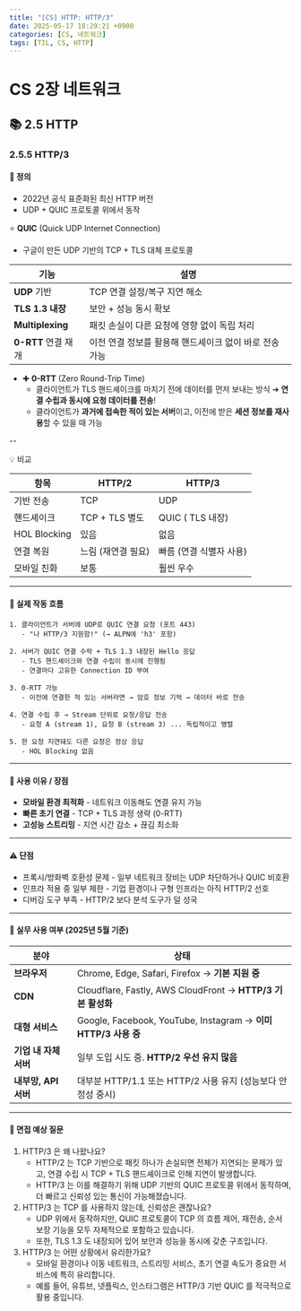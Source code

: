 ```yaml
---
title: "[CS] HTTP: HTTP/3"
date: 2025-05-17 18:29:21 +0900
categories: [CS, 네트워크]
tags: [TIL, CS, HTTP]
---
```

# CS 2장 네트워크
## 📚 2.5 HTTP

### 2.5.5 HTTP/3

#### 📘 정의
- 2022년 공식 표준화된 최신 HTTP 버전
- UDP + QUIC 프로토콜 위에서 동작

⭐️ **QUIC** (Quick UDP Internet Connection)
- 구글이 만든 UDP 기반의 TCP + TLS 대체 프로토콜

| 기능           | 설명                              |
|--------------|---------------------------------|
| **UDP** 기반       | TCP 연결 설정/복구 지연 해소              |
| **TLS 1.3 내장**   | 보안 + 성능 동시 확보                   |
| **Multiplexing** | 패킷 손실이 다른 요청에 영향 없이 독립 처리       |
| **0-RTT** 연결 재개  | 이전 연결 정보를 활용해 핸드셰이크 없이 바로 전송 가능 |

- ✚ **0-RTT** (Zero Round-Trip Time)
  - 클라이언트가 TLS 핸드셰이크를 마치기 전에 데이터를 먼저 보내는 방식 ➔ **연결 수립과 동시에 요청 데이터를 전송**!
  - 클라이언트가 **과거에 접속한 적이 있는 서버**이고, 이전에 받은 **세션 정보를 재사용**할 수 있을 때 가능
   
--

💡 비교

| 항목           | HTTP/2       | HTTP/3         |
|--------------|--------------|----------------|
| 기반 전송        | TCP          | UDP            |
| 핸드셰이크        | TCP + TLS 별도 | QUIC ( TLS 내장) |
| HOL Blocking | 있음           | 없음             |
| 연결 복원        | 느림 (재연결 필요)  | 빠름 (연결 식별자 사용) |
| 모바일 친화       | 보통           | 훨씬 우수          |



---

#### 📌 실제 작동 흐름

```plaintext
1. 클라이언트가 서버에 UDP로 QUIC 연결 요청 (포트 443)
   - "나 HTTP/3 지원함!" (→ ALPN에 'h3' 포함)

2. 서버가 QUIC 연결 수락 + TLS 1.3 내장된 Hello 응답
   - TLS 핸드셰이크와 연결 수립이 동시에 진행됨
   - 연결마다 고유한 Connection ID 부여

3. 0-RTT 가능
   - 이전에 연결한 적 있는 서버라면 → 암호 정보 기억 → 데이터 바로 전송

4. 연결 수립 후 → Stream 단위로 요청/응답 전송
   - 요청 A (stream 1), 요청 B (stream 3) ... 독립적이고 병렬

5. 한 요청 지연돼도 다른 요청은 정상 응답
   - HOL Blocking 없음
```

---

#### 🎯 사용 이유 / 장점
- **모바일 환경 최적화** - 네트워크 이동해도 연결 유지 가능
- **빠른 초기 연결** - TCP + TLS 과정 생략 (0-RTT)
- **고성능 스트리밍** - 지연 시간 감소 + 끊김 최소화

---

#### ⚠️ 단점
- 프록시/방화벽 호환성 문제 - 일부 네트워크 장비는 UDP 차단하거나 QUIC 비호환
- 인프라 적용 중 일부 제한 - 기업 환경이나 구형 인프라는 아직 HTTP/2 선호
- 디버깅 도구 부족 - HTTP/2 보다 분석 도구가 덜 성국

---

#### 🏢 실무 사용 여부 (2025년 5월 기준)

| 분야        | 상태                                                        |
| --------- | --------------------------------------------------------- |
|**브라우저**   | Chrome, Edge, Safari, Firefox → **기본 지원 중**               |
|**CDN**    | Cloudflare, Fastly, AWS CloudFront → **HTTP/3 기본 활성화**    |
|**대형 서비스** | Google, Facebook, YouTube, Instagram → **이미 HTTP/3 사용 중** |
|**기업 내 자체 서버** | 일부 도입 시도 중. **HTTP/2 우선 유지 많음**                           |
|**내부망, API 서버** | 대부분 HTTP/1.1 또는 HTTP/2 사용 유지 (성능보다 안정성 중시)                |

---

#### 🎤 면접 예상 질문
1. HTTP/3 은 왜 나왔나요?
   - HTTP/2 는 TCP 기반으로 패킷 하나가 손실되면 전체가 지연되는 문제가 있고, 연결 수립 시 TCP + TLS 핸드셰이크로 인해 지연이 발생합니다.
   - HTTP/3 는 이를 해결하기 위해 UDP 기반의 QUIC 프로토콜 위에서 동작하며, 더 빠르고 신뢰성 있는 통신이 가능해졌습니다.
2. HTTP/3 는 TCP 를 사용하지 않는데, 신뢰성은 괜찮나요?
   - UDP 위에서 동작하지만, QUIC 프로토콜이 TCP 의 흐름 제어, 재전송, 순서 보장 기능을 모두 자체적으로 포함하고 있습니다.
   - 또한, TLS 1.3 도 내장되어 있어 보안과 성능을 동시에 갖춘 구조입니다.
3. HTTP/3 는 어떤 상황에서 유리한가요?
   - 모바일 환경이나 이동 네트워크, 스트리밍 서비스, 초기 연결 속도가 중요한 서비스에 특히 유리합니다.
   - 예를 들어, 유튜브, 넷플릭스, 인스타그램은 HTTP/3 기반 QUIC 를 적극적으로 활용 중입니다.

